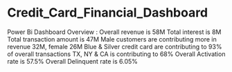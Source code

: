 # Credit_Card_Financial_Dashboard
Power Bi Dashboard
Overview :
Overall revenue is 58M
Total interest is 8M
Total transaction amount is 47M
Male customers are contributing more in revenue 32M, female 26M
Blue & Silver credit card are contributing to 93% of overall transactions
TX, NY & CA is contributing to 68%
Overall Activation rate is 57.5%
Overall Delinquent rate is 6.05%
